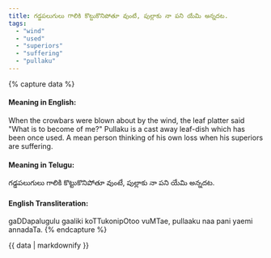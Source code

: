 ```yaml
---
title: గడ్డపలుగులు గాలికి కొట్టుకొనిపోతూ వుంటే, పుల్లాకు నా పని యేమి అన్నదట.
tags:
  - "wind"
  - "used"
  - "superiors"
  - "suffering"
  - "pullaku"
---
```


{% capture data %}
#### Meaning in English:
When the crowbars were blown about by the wind, the leaf platter said "What is to become of me?"
Pullaku is a cast away leaf-dish which has been once used.
A mean person thinking of his own loss when his superiors are suffering.

#### Meaning in Telugu:
గడ్డపలుగులు గాలికి కొట్టుకొనిపోతూ వుంటే, పుల్లాకు నా పని యేమి అన్నదట.

#### English Transliteration:
gaDDapalugulu gaaliki koTTukonipOtoo vuMTae, pullaaku naa pani yaemi annadaTa.
{% endcapture %}

<div class="notice">{{ data | markdownify }}</div>


